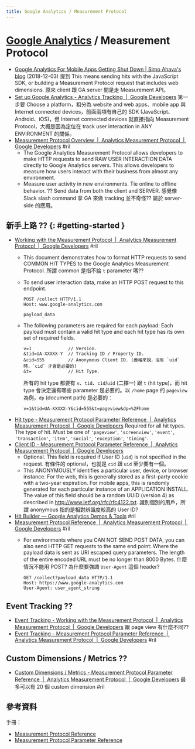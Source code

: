 ```yaml
---
title: Google Analytics / Measurement Protocol
---
```

# [Google Analytics](google-analytics.md) / Measurement Protocol

  - [Google Analytics For Mobile Apps Getting Shut Down \| Simo Ahava's blog](https://www.simoahava.com/analytics/google-analytics-for-mobile-sunset/) (2018-12-03) 提到 This means sending hits with the JavaScript SDK, or building a Measurement Protocol request that includes web dimensions. 原來 client 跟 GA server 間是走 Measurement API。
  - [Set up Google Analytics - Analytics Tracking  \|  Google Developers](https://developers.google.com/analytics/devguides/collection/) 第一步要 Choose a platform，粗分為 website and web apps、mobile app 與 Internet connected devices，前面兩項有自己的 SDK (JavaScript、Android、iOS)，但 Internet connected devices 就直接指向 Measurement Protocol，大概是因為定位在 track user interaction in ANY ENVIRONMENT 的關係。
  - [Measurement Protocol Overview  \|  Analytics Measurement Protocol  \|  Google Developers](https://developers.google.com/analytics/devguides/collection/protocol/v1/) #ril
      - The Google Analytics Measurement Protocol allows developers to make HTTP requests to send RAW USER INTERACTION DATA directly to Google Analytics servers. This allows developers to measure how users interact with their business from almost any environment.
      - Measure user activity in new environments. Tie online to offline behavior. ?? Send data from both the client and SERVER. 感覺像 Slack slash command 拿 GA 來做 tracking 並不奇怪?? 屬於 server-side 的應用。

## 新手上路 ?? {: #getting-started }

  - [Working with the Measurement Protocol  \|  Analytics Measurement Protocol  \|  Google Developers](https://developers.google.com/analytics/devguides/collection/protocol/v1/devguide) #ril
      - This document demonstrates how to format HTTP requests to send COMMON HIT TYPES to the Google Analytics Measurement Protocol. 所謂 common 是指不給 `t` parameter 嗎??
      - To send user interaction data, make an HTTP POST request to this endpoint.

            POST /collect HTTP/1.1
            Host: www.google-analytics.com

            payload_data

      - The following parameters are required for each payload: Each payload must contain a valid hit type and each hit type has its own set of required fields.

            v=1              // Version.
            &tid=UA-XXXXX-Y  // Tracking ID / Property ID.
            &cid=555         // Anonymous Client ID. (嚴格來說，沒有 `uid` 時，`cid` 才會是必要的)
            &t=              // Hit Type.

        所有的 hit type 都要有 `v`、`tid`、`cid`/`uid` (二擇一) 跟 `t` (hit type)，而 hit type 會決定還有哪些 parameter 是必要的。以 `/home` page 的 `pageview` 為例，`dp` (document path) 是必要的：

            v=1&tid=UA-XXXXX-Y&cid=555&t=pageview&dp=%2Fhome

  - [Hit type - Measurement Protocol Parameter Reference  \|  Analytics Measurement Protocol  \|  Google Developers](https://developers.google.com/analytics/devguides/collection/protocol/v1/parameters#t) Required for all hit types. The type of hit. Must be one of `'pageview'`, `'screenview'`, `'event'`, `'transaction'`, `'item'`, `'social'`, `'exception'`, `'timing'`.
  - [Client ID - Measurement Protocol Parameter Reference  \|  Analytics Measurement Protocol  \|  Google Developers](https://developers.google.com/analytics/devguides/collection/protocol/v1/parameters#cid)
      - Optional. This field is required if User ID (`uid`) is not specified in the request. 有條件的 optional，也就是 `cid` 跟 `uid` 至少要有一個。
      - This ANONYMOUSLY identifies a particular user, device, or browser instance. For the web, this is generally stored as a first-party cookie with a two-year expiration. For mobile apps, this is randomly generated for each particular instance of an APPLICATION INSTALL. The value of this field should be a random UUID (version 4) as described in http://www.ietf.org/rfc/rfc4122.txt. 識別個別的用戶，所謂 anonymous 指的是相對辨識度較高的 User ID?
  - [Hit Builder — Google Analytics Demos & Tools](https://ga-dev-tools.appspot.com/hit-builder/) #ril
  - [Measurement Protocol Reference  \|  Analytics Measurement Protocol  \|  Google Developers](https://developers.google.com/analytics/devguides/collection/protocol/v1/reference) #ril
      - For environments where you CAN NOT SEND POST DATA, you can also send HTTP GET requests to the same end point: Where the payload data is sent as URI escaped query parameters. The length of the entire encoded URL must be no longer than 8000 Bytes. 什麼情況不能用 POST? 為什麼要強調 `User-Agent` 這個 header?

            GET /collect?payload_data HTTP/1.1
            Host: https://www.google-analytics.com
            User-Agent: user_agent_string

## Event Tracking ??

  - [Event Tracking - Working with the Measurement Protocol  \|  Analytics Measurement Protocol  \|  Google Developers](https://developers.google.com/analytics/devguides/collection/protocol/v1/devguide#event) 跟 page view 有什麼不同??
  - [Event Tracking - Measurement Protocol Parameter Reference  \|  Analytics Measurement Protocol  \|  Google Developers](https://developers.google.com/analytics/devguides/collection/protocol/v1/parameters#events) #ril

## Custom Dimensions / Metrics ??

  - [Custom Dimensions / Metrics - Measurement Protocol Parameter Reference  \|  Analytics Measurement Protocol  \|  Google Developers](https://developers.google.com/analytics/devguides/collection/protocol/v1/parameters#customs) 最多可以有 20 個 custom dimension #ril

## 參考資料

手冊：

  - [Measurement Protocol Reference](https://developers.google.com/analytics/devguides/collection/protocol/v1/reference)
  - [Measurement Protocol Parameter Reference](https://developers.google.com/analytics/devguides/collection/protocol/v1/parameters)
